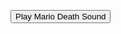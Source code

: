 <html>
<head>
<title>Play Audio on Button Click</title>
</head>
<body>

<button onclick="playAudio()">Play Mario Death Sound</button>

<audio id="marioDeathAudio" src="marioDeath.mp3"></audio>

<script>
function playAudio() {
    var audio = document.getElementById("marioDeathAudio");
    audio.play();
}

</script>

</body>

</html>
